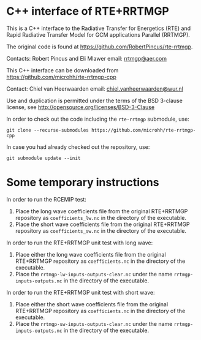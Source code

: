 # C++ interface of RTE+RRTMGP
This is a C++ interface to the Radiative Transfer for Energetics (RTE)
and Rapid Radiative Transfer Model for GCM applications Parallel (RRTMGP).

The original code is found at https://github.com/RobertPincus/rte-rrtmgp.

Contacts: Robert Pincus and Eli Mlawer
email: rrtmgp@aer.com

This C++ interface can be downloaded from https://github.com/microhh/rte-rrtmgp-cpp

Contact: Chiel van Heerwaarden
email: chiel.vanheerwaarden@wur.nl

Use and duplication is permitted under the terms of the
BSD 3-clause license, see http://opensource.org/licenses/BSD-3-Clause

In order to check out the code including the `rte-rrtmgp` submodule, use:

    git clone --recurse-submodules https://github.com/microhh/rte-rrtmgp-cpp

In case you had already checked out the repository, use:

    git submodule update --init


# Some temporary instructions
In order to run the RCEMIP test:
1. Place the long wave coefficients file from the original RTE+RRTMGP repository as `coefficients_lw.nc` in the directory of the executable.
2. Place the short wave coefficients file from the original RTE+RRTMGP repository as `coefficients_sw.nc` in the directory of the executable.

In order to run the RTE+RRTMGP unit test with long wave:
1. Place either the long wave coefficients file from the original RTE+RRTMGP repository as `coefficients.nc` in the directory of the executable.
2. Place the `rrtmgp-lw-inputs-outputs-clear.nc` under the name `rrtmgp-inputs-outputs.nc` in the directory of the executable.

In order to run the RTE+RRTMGP unit test with short wave:
1. Place either the short wave coefficients file from the original RTE+RRTMGP repository as `coefficients.nc` in the directory of the executable.
2. Place the `rrtmgp-sw-inputs-outputs-clear.nc` under the name `rrtmgp-inputs-outputs.nc` in the directory of the executable.

